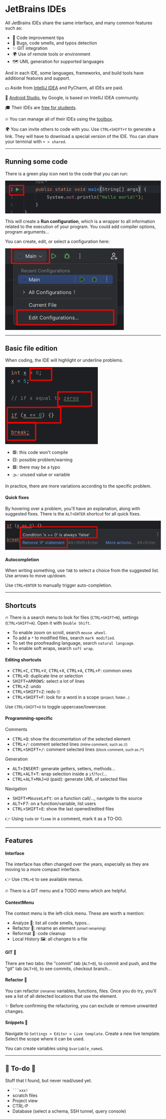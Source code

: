 # JetBrains IDEs

<div class="row row-cols-lg-2"><div>

All JetBrains IDEs share the same interface, and many common features such as:

* 🚀 Code improvement tips
* 🧼 Bugs, code smells, and typos detection
* ✨ GIT integration
* 🌍 Use of remote tools or environment
* 🗺️ UML generation for supported languages

And in each IDE, some languages, frameworks, and build tools have additional features and support. 
</div><div>

💵 Aside from [IntelliJ IDEA](../idea/index.md) and PyCharm, all IDEs are paid.

📱 [Android Studio](https://developer.android.com/studio), by Google, is based on IntelliJ IDEA community.

🎓 Their IDEs are [free for students](https://www.jetbrains.com/shop/eform/students).

🔥 You can manage all of their IDEs using the [toolbox](https://www.jetbrains.com/toolbox-app/).

🌍 You can invite others to code with you. Use `CTRL+SHIFT+Y` to generate a link. They will have to download a special version of the IDE. You can share your terminal with `+ > shared`.
</div></div>

<hr class="sep-both">

## Running some code

<div class="row row-cols-lg-2"><div>

There is a green play icon next to the code that you can run:

![run](_images/run.png)

This will create a **Run configuration**, which is a wrapper to all information related to the execution of your program. You could add compiler options, program arguments...
</div><div>

You can create, edit, or select a configuration here:

![run_config](_images/run_config.png)
</div></div>

<hr class="sep-both">

## Basic file edition

<div class="row row-cols-lg-2"><div>

When coding, the IDE will highlight or underline problems.

<div class="row row-cols-lg-2"><div>

![editing](_images/editing.png)
</div><div>

* 🟥: this code won't compile
* 🟨: possible problem/warning
* 🟩: there may be a typo
* 🌫️: unused value or variable

In practice, there are more variations according to the specific problem.
</div></div>
</div><div>

#### Quick fixes

By hovering over a problem, you'll have an explanation, along with suggested fixes. There is the `ALT+ENTER` shortcut for all quick fixes.

![Quick fixes](_images/quick_fixes.png)

#### Autocompletion

When writing something, use `TAB` to select a choice from the suggested list. Use arrows to move up/down.

Use `CTRL+ENTER` to manually trigger auto-completion.
</div></div>

<hr class="sep-both">

## Shortcuts

<div class="row row-cols-lg-2"><div>

🔥 There is a search menu to look for files (`CTRL+SHIFT+N`), settings (`CTRL+SHIFT+A`). Open it with `Double Shift`.

* To enable zoom on scroll, search `mouse wheel`.
* To add a `*` to modified files, search `mark modified`.
* To set the proofreading language, search `natural language`.
* To enable soft wraps, search `soft wrap`.

#### Editing shortcuts

* <kbd>CTRL+C</kbd>, <kbd>CTRL+V</kbd>, <kbd>CTRL+X</kbd>, <kbd>CTRL+A</kbd>, <kbd>CTRL+F</kbd>: common ones
* <kbd>CTRL+D</kbd>: duplicate line or selection
* <kbd>SHIFT+ARROWS</kbd>: select a lot of lines
* <kbd>CTRL+Z</kbd>: undo
* <kbd>CTRL+SHIFT+Z</kbd>: redo 🙄
* <kbd>CTRL+SHIFT+F</kbd>: look for a word in a scope <small>(project, folder...)</small>

Use `CTRL+SHIFT+U` to toggle uppercase/lowercase.

</div><div>

#### Programming-specific

Comments

* <kbd>CTRL+Q</kbd>: show the documentation of the selected element
* <kbd>CTRL+/</kbd>: comment selected lines <small>(inline comment, such as //)</small>
* <kbd>CTRL+SHIFT+/</kbd>: comment selected lines <small>(block comment, such as /*)</small>

Generation

* <kbd>ALT+INSERT</kbd>: generate getters, setters, methods...
* <kbd>CTRL+ALT+T</kbd>: wrap selection inside a `if`/`for`/...
* <kbd>CTRL+ALT+MAJ+U</kbd> (paid): generate UML of selected files

Navigation

* <kbd>SHIFT+MouseLeft</kbd>: on a function call/..., navigate to the source
* <kbd>ALT+F7</kbd>: on a function/variable, list users
* <kbd>CTRL+SHIFT+E</kbd>: show the last opened/edited files

👉 Using `todo` or `fixme` in a comment, mark it as a TO-DO.
</div></div>

<hr class="sep-both">

## Features

<div class="row row-cols-lg-2"><div>

#### Interface

The interface has often changed over the years, especially as they are moving to a more compact interface.

👉 Use `CTRL+E` to see available menus.

🔥 There is a GIT menu and a TODO menu which are helpful.

#### ContextMenu

The context menu is the left-click menu. These are worth a mention:

* Analyze 🔎: list all code smells, typos...
* Refactor 🎯: rename an element <small>(smart renaming)</small>
* Reformat 🧼: code cleanup
* Local History 🖼️: all changes to a file
</div><div>

#### GIT 🎒

There are two tabs: the "commit" tab (`ALT+0`), to commit and push, and the "git" tab (`ALT+9`), to see commits, checkout branch...

#### Refactor 🧼

You can refactor <small>(rename)</small> variables, functions, files. Once you do try, you'll see a list of all detected locations that use the element.

✨ Before confirming the refactoring, you can exclude or remove unwanted changes.

#### Snippets 🚀

Navigate to `Settings > Editor > Live template`. Create a new live template. Select the scope where it can be used.

You can create variables using `$variable_name$`.
</div></div>

<hr class="sep-both">

## 👻 To-do 👻

Stuff that I found, but never read/used yet.

<div class="row row-cols-lg-2"><div>

* <code>\`\`\`xxx!</code>
* scratch files
* Project view
* CTRL-P
* Database (select a schema, SSH tunnel, query console)
</div><div>
</div></div>